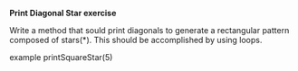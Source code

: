 **Print Diagonal Star exercise**

Write a method that sould print diagonals to generate a rectangular
pattern composed of stars(*). 
This should be accomplished by using loops.

example printSquareStar(5) 






